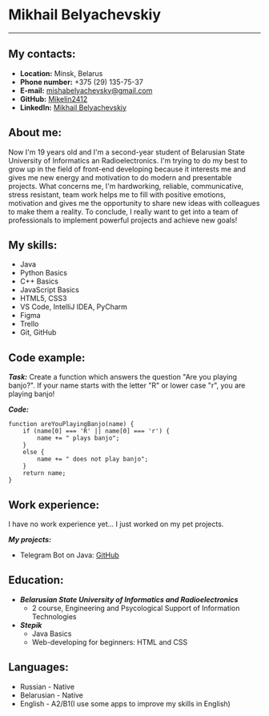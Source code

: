 # Mikhail Belyachevskiy
***
## My contacts:
* __Location:__ Minsk, Belarus
* __Phone number:__ +375 (29) 135-75-37
* __E-mail:__ mishabelyachevsky@gmail.com
* __GitHub:__ [Mikelin2412](https://github.com/Mikelin2412)
* __LinkedIn:__ [Mikhail Belyachevskiy](https://www.linkedin.com/in/mikhail-belyachevskiy-69a284221/)
## About me:
Now I'm 19 years old and I'm a second-year student of Belarusian State University of Informatics an Radioelectronics. I'm trying to do my best to grow up in the field of front-end developing because it interests me and gives me new energy and motivation to do modern and presentable projects. What concerns me, I'm hardworking, reliable, communicative, stress resistant, team work helps me to fill with positive emotions, motivation and gives me the opportunity to share new ideas with colleagues to make them a reality. To conclude, I really want to get into a team of professionals to implement powerful projects and achieve new goals!
## My skills:
* Java
* Python Basics
* C++ Basics
* JavaScript Basics
* HTML5, CSS3
* VS Code, IntelliJ IDEA, PyCharm
* Figma
* Trello
* Git, GitHub
## Code example:
***Task:*** Create a function which answers the question "Are you playing banjo?".
If your name starts with the letter "R" or lower case "r", you are playing banjo!

***Code:***
```
function areYouPlayingBanjo(name) {
    if (name[0] === 'R' || name[0] === 'r') {
        name += " plays banjo";
    }
    else {
        name += " does not play banjo";
    }
    return name;
}
```
## Work experience:
I have no work experience yet... I just worked on my pet projects.

***My projects:***
* Telegram Bot on Java: [GitHub](https://github.com/Mikelin2412/Telegram-Bot)
## Education:
* ***Belarusian State University of Informatics and Radioelectronics***
    + 2 course, Engineering and Psycological Support of Information Technologies
* ***Stepik***
    + Java Basics
    + Web-developing for beginners: HTML and CSS
## Languages:
* Russian - Native
* Belarusian - Native
* English - A2/B1(I use some apps to improve my skills in English)
